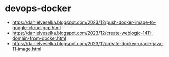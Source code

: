 # devops-docker

* https://danielveselka.blogspot.com/2023/12/push-docker-image-to-google-cloud-gcp.html
* https://danielveselka.blogspot.com/2023/12/create-weblogic-1411-domain-from-docker.html
* https://danielveselka.blogspot.com/2023/12/create-docker-oracle-java-11-image.html
